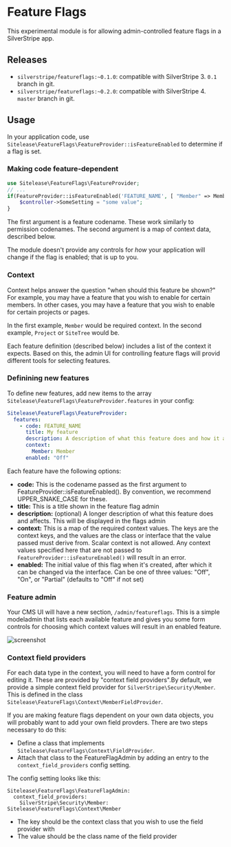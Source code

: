 Feature Flags
=============

This experimental module is for allowing admin-controlled feature flags in a SilverStripe app.

Releases
--------


 * `silverstripe/featureflags:~0.1.0`: compatible with SilverStripe 3. `0.1` branch in git.
 * `silverstripe/featureflags:~0.2.0`: compatible with SilverStripe 4. `master` branch in git.


Usage
-----

In your application code, use `Sitelease\FeatureFlags\FeatureProvider::isFeatureEnabled` to determine if a flag is set.

### Making code feature-dependent

```php
use Sitelease\FeatureFlags\FeatureProvider;
// ...
if(FeatureProvider::isFeatureEnabled('FEATURE_NAME', [ "Member" => Member::currentUser() ])) {
    $controller->SomeSetting = "some value";
}
```

The first argument is a feature codename. These work similarly to permission codenames. The second argument is
a map of context data, described below.

The module doesn't provide any controls for *how* your application will change if the flag is enabled;
that is up to you.

### Context

Context helps answer the question "when should this feature be shown?" For example, you may have a feature that
you wish to enable for certain members. In other cases, you may have a feature that you wish to enable for certain
projects or pages.

In the first example, `Member` would be required context. In the second example, `Project` or `SiteTree` would be.

Each feature definition (described below) includes a list of the context it expects. Based on this, the admin UI
for controlling feature flags will provid different tools for selecting features.

### Definining new features

To define new features, add new items to the array `Sitelease\FeatureFlags\FeatureProvider.features` in your
config:

```yml
Sitelease\FeatureFlags\FeatureProvider:
  features:
    - code: FEATURE_NAME
      title: My feature 
      description: A description of what this feature does and how it affects fields, features, interfaces, etc.
      context:
        Member: Member
      enabled: "Off"
```

Each feature have the following options:

 * **code:** This is the codename passed as the first argument to FeatureProvider::isFeatureEnabled(). By convention, we
   recommend UPPER_SNAKE_CASE for these.
 * **title:** This is a title shown in the feature flag admin
 * **description:** (optional) A longer description of what this feature does and affects. This will be displayed in the flags admin
 * **context:** This is a map of the required context values. The keys are the context keys, and the values are
   the class or interface that the value passed must derive from. Scalar context is not allowed. Any context values
   specified here that are not passed to `FeatureProvider::isFeatureEnabled()` will result in an error.
* **enabled:** The initial value of this flag when it's created, after which it can be changed via the interface. Can be one of three values: "Off", "On", or "Partial" (defaults to "Off" if not set)

### Feature admin

Your CMS UI will have a new section, `/admin/featureflags`. This is a simple modeladmin that lists each available
feature and gives you some form controls for choosing which context values will result in an enabled feature.

![screenshot](docs/images/feature-flag-admin.png)

### Context field providers

For each data type in the context, you will need to have a form control for editing it. These are provided by
"context field providers".By default, we provide a simple context field provider for `SilverStripe\Security\Member`.
This is defined in the class `Sitelease\FeatureFlags\Context\MemberFieldProvider`.

If you are making feature flags dependent on your own data objects, you will probably want to add your own field
provders. There are two steps necessary to do this:

 * Define a class that implements `Sitelease\FeatureFlags\Context\FieldProvider`.
 * Attach that class to the FeatureFlagAdmin by adding an entry to the `context_field_providers` config setting.

The config setting looks like this:

```
Sitelease\FeatureFlags\FeatureFlagAdmin:
  context_field_providers:
    SilverStripe\Security\Member: Sitelease\FeatureFlags\Context\Member 
```

 * The key should be the context class that you wish to use the field provider with
 * The value should be the class name of the field provider
